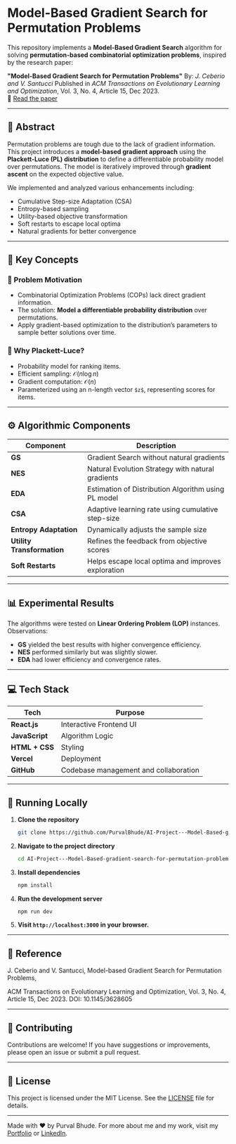 # Model-Based Gradient Search for Permutation Problems

This repository implements a **Model-Based Gradient Search** algorithm for solving **permutation-based combinatorial optimization problems**, inspired by the research paper:

**"Model-Based Gradient Search for Permutation Problems"** By: *J. Ceberio and V. Santucci* Published in *ACM Transactions on Evolutionary Learning and Optimization*, Vol. 3, No. 4, Article 15, Dec 2023.  
🔗 [Read the paper](https://doi.org/10.1145/3628605)

---

## 🧠 Abstract

Permutation problems are tough due to the lack of gradient information. This project introduces a **model-based gradient approach** using the **Plackett-Luce (PL) distribution** to define a differentiable probability model over permutations. The model is iteratively improved through **gradient ascent** on the expected objective value.

We implemented and analyzed various enhancements including:
- Cumulative Step-size Adaptation (CSA)
- Entropy-based sampling
- Utility-based objective transformation
- Soft restarts to escape local optima
- Natural gradients for better convergence

---

## 🧩 Key Concepts

### 🔹 Problem Motivation
- Combinatorial Optimization Problems (COPs) lack direct gradient information.
- The solution: **Model a differentiable probability distribution** over permutations.
- Apply gradient-based optimization to the distribution’s parameters to sample better solutions over time.

### 🔹 Why Plackett-Luce?
- Probability model for ranking items.
- Efficient sampling: $\mathcal{O}(n \log n)$
- Gradient computation: $\mathcal{O}(n)$
- Parameterized using an n-length vector `$z$`, representing scores for items.

---

## ⚙️ Algorithmic Components

| Component | Description |
|----------|-------------|
| **GS** | Gradient Search without natural gradients |
| **NES** | Natural Evolution Strategy with natural gradients |
| **EDA** | Estimation of Distribution Algorithm using PL model |
| **CSA** | Adaptive learning rate using cumulative step-size |
| **Entropy Adaptation** | Dynamically adjusts the sample size |
| **Utility Transformation** | Refines the feedback from objective scores |
| **Soft Restarts** | Helps escape local optima and improves exploration |

---

## 📊 Experimental Results

The algorithms were tested on **Linear Ordering Problem (LOP)** instances.  
Observations:
- **GS** yielded the best results with higher convergence efficiency.
- **NES** performed similarly but was slightly slower.
- **EDA** had lower efficiency and convergence rates.

---

## 💻 Tech Stack

| Tech | Purpose |
|------|---------|
| **React.js** | Interactive Frontend UI |
| **JavaScript** | Algorithm Logic |
| **HTML + CSS** | Styling |
| **Vercel** | Deployment |
| **GitHub** | Codebase management and collaboration |

---

## 🚀 Running Locally

1.  **Clone the repository**
    ```bash
    git clone https://github.com/PurvalBhude/AI-Project---Model-Based-gradient-search-for-permutation-problem
    ```
2.  **Navigate to the project directory**
    ```bash
    cd AI-Project---Model-Based-gradient-search-for-permutation-problem
    ```
3.  **Install dependencies**
    ```bash
    npm install
    ```
4.  **Run the development server**
    ```bash
    npm run dev
    ```
5.  **Visit `http://localhost:3000` in your browser.**

---

## 📖 Reference

J. Ceberio and V. Santucci,
Model-based Gradient Search for Permutation Problems,

ACM Transactions on Evolutionary Learning and Optimization, Vol. 3, No. 4, Article 15, Dec 2023.
DOI: 10.1145/3628605

---

## 🤝 Contributing

Contributions are welcome! If you have suggestions or improvements, please open an issue or submit a pull request.

---

## 📝 License

This project is licensed under the MIT License. See the [LICENSE](https://github.com/PurvalBhude/AI-Project---Model-Based-gradient-search-for-permutation-problem/blob/main/LICENSE) file for details.

---

Made with ❤️ by Purval Bhude. For more about me and my work, visit my [Portfolio](https://purvalbhude.github.io/Portfolio-Website/) or [LinkedIn](https://www.linkedin.com/in/purvalbhude).
